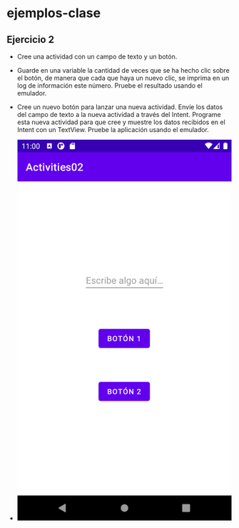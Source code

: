 # ejemplos-clase

## Ejercicio 2
- Cree una actividad con un campo de texto y un botón.

- Guarde en una variable la cantidad de veces que se ha hecho clic sobre el botón, de manera que cada que haya un nuevo clic, se imprima en un log de información este número. Pruebe el resultado usando el emulador.

- Cree un nuevo botón para lanzar una nueva actividad. Envíe los datos del campo de texto a la nueva actividad a través del Intent. Programe esta nueva actividad para que cree y muestre los datos recibidos en el Intent con un TextView. Pruebe la aplicación usando el emulador.

- ![Captura de pantalla](Screenshot.png)
